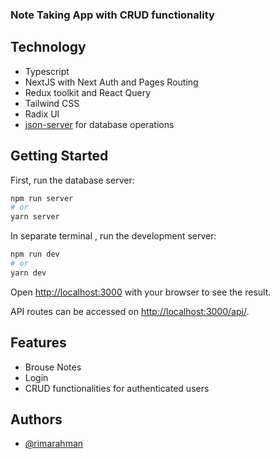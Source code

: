 ### Note Taking App with CRUD functionality

## Technology
- Typescript
- NextJS with Next Auth and Pages Routing
- Redux toolkit and React Query
- Tailwind CSS 
- Radix UI
- [json-server](https://www.npmjs.com/package/json-server) for database operations

## Getting Started

First, run the database server:

```bash
npm run server
# or
yarn server
```

In separate terminal , run the development server:

```bash
npm run dev
# or
yarn dev
```

Open [http://localhost:3000](http://localhost:3000) with your browser to see the result.


API routes can be accessed on [http://localhost:3000/api/](http://localhost:3000/api/).


## Features

- Brouse Notes
- Login
- CRUD functionalities for authenticated users


## Authors

- [@rimarahman](https://www.github.com/rimarahman)

